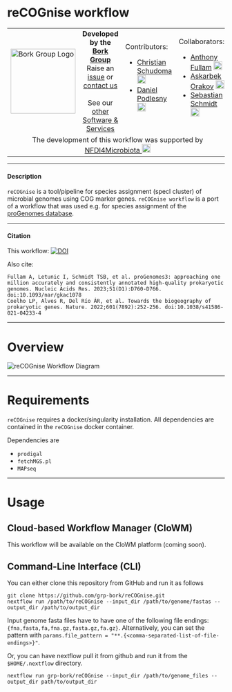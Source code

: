 # reCOGnise workflow
<table>
  <tr width="100%">
    <td width="150px">
      <a href="https://www.bork.embl.de/"><img src="https://www.bork.embl.de/assets/img/normal_version.png" alt="Bork Group Logo" width="150px" height="auto"></a>
    </td>
    <td width="425px" align="center">
      <b>Developed by the <a href="https://www.bork.embl.de/">Bork Group</a></b><br>
      Raise an <a href="https://github.com/grp-bork/reCOGnise/issues">issue</a> or <a href="mailto:N4M@embl.de">contact us</a><br><br>
      See our <a href="https://www.bork.embl.de/services.html">other Software & Services</a>
    </td>
    <td width="250px">
      Contributors:<br>
      <ul>
        <li>
          <a href="https://github.com/cschu/">Christian Schudoma</a> <a href="https://orcid.org/0000-0003-1157-1354"><img src="https://orcid.org/assets/vectors/orcid.logo.icon.svg" alt="ORCID icon" width="20px" height="20px"></a><br>
        </li>
        <li>
          <a href="https://github.com/danielpodlesny/">Daniel Podlesny</a> <a href="https://orcid.org/0000-0002-5685-0915"><img src="https://orcid.org/assets/vectors/orcid.logo.icon.svg" alt="ORCID icon" width="20px" height="20px"></a><br>
        </li>
      </ul>
    </td>
    <td width="250px">
      Collaborators:<br>
      <ul>
        <li>
          <a href="https://github.com/fullama/">Anthony Fullam</a> <a href="https://orcid.org/0000-0002-0884-8124"><img src="https://orcid.org/assets/vectors/orcid.logo.icon.svg" alt="ORCID icon" width="20px" height="20px"></a><br>
        </li>
        <li>
          <a href="">Askarbek Orakov</a> <a href="https://orcid.org/0000-0001-6823-5269"><img src="https://orcid.org/assets/vectors/orcid.logo.icon.svg" alt="ORCID icon" width="20px" height="20px"></a><br>
        </li>
        <li>
          <a href="https://github.com/defleury">Sebastian Schmidt</a> <a href="https://orcid.org/0000-0001-8587-4177"><img src="https://orcid.org/assets/vectors/orcid.logo.icon.svg" alt="ORCID icon" width="20px" height="20px"></a><br>
        </li>
      </ul>
    </td>

  </tr>
  <tr>
    <td colspan="4" align="center">The development of this workflow was supported by <a href="https://www.nfdi4microbiota.de/">NFDI4Microbiota <img src="https://github.com/user-attachments/assets/1e78f65e-9828-46c0-834c-0ed12ca9d5ed" alt="NFDI4Microbiota icon" width="20px" height="20px"></a> 
</td>
  </tr>
</table>

---
#### Description
`reCOGnise` is a tool/pipeline for species assignment (specI cluster) of microbial genomes using COG marker genes. `reCOGnise workflow` is a port of a workflow that was used e.g. for species assignment of the [proGenomes database](https://progenomes.embl.de).


---
#### Citation
This workflow: [![DOI](https://zenodo.org/badge/DOI/10.5281/zenodo.13143009.svg)](https://doi.org/10.5281/zenodo.13143009)

Also cite:
```
Fullam A, Letunic I, Schmidt TSB, et al. proGenomes3: approaching one million accurately and consistently annotated high-quality prokaryotic genomes. Nucleic Acids Res. 2023;51(D1):D760-D766. doi:10.1093/nar/gkac1078
Coelho LP, Alves R, Del Río ÁR, et al. Towards the biogeography of prokaryotic genes. Nature. 2022;601(7892):252-256. doi:10.1038/s41586-021-04233-4
```

---
# Overview
![reCOGnise Workflow Diagram](https://raw.githubusercontent.com/grp-bork/reCOGnise/main/docs/reCOGnise_workflow.svg)

---
# Requirements

`reCOGnise` requires a docker/singularity installation. All dependencies are contained in the `reCOGnise` docker container.

Dependencies are

* `prodigal`
* `fetchMGS.pl`
* `MAPseq`

---
# Usage
## Cloud-based Workflow Manager (CloWM)
This workflow will be available on the CloWM platform (coming soon).

## Command-Line Interface (CLI)

You can either clone this repository from GitHub and run it as follows
```
git clone https://github.com/grp-bork/reCOGnise.git
nextflow run /path/to/reCOGnise --input_dir /path/to/genome/fastas --output_dir /path/to/output_dir
```

Input genome fasta files have to have one of the following file endings: `{fna,fasta,fa,fna.gz,fasta.gz,fa.gz}`. Alternatively, you can set the pattern with
`params.file_pattern = "**.{<comma-separated-list-of-file-endings>}"`.


Or, you can have nextflow pull it from github and run it from the `$HOME/.nextflow` directory.
```
nextflow run grp-bork/reCOGnise --input_dir /path/to/genome_files --output_dir path/to/output_dir
```